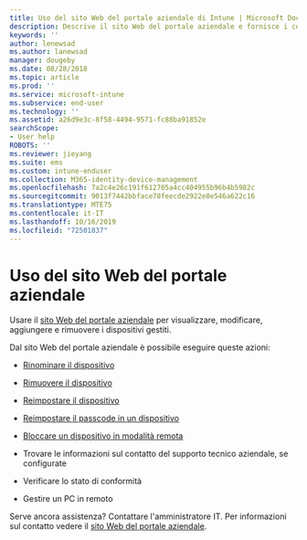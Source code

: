 ```yaml
---
title: Uso del sito Web del portale aziendale di Intune | Microsoft Docs
description: Descrive il sito Web del portale aziendale e fornisce i collegamenti alle procedure per le attività che possono eseguire gli utenti finali nel sito Web
keywords: ''
author: lenewsad
ms.author: lanewsad
manager: dougeby
ms.date: 08/28/2018
ms.topic: article
ms.prod: ''
ms.service: microsoft-intune
ms.subservice: end-user
ms.technology: ''
ms.assetid: a26d9e3c-8f58-4494-9571-fc88ba91852e
searchScope:
- User help
ROBOTS: ''
ms.reviewer: jieyang
ms.suite: ems
ms.custom: intune-enduser
ms.collection: M365-identity-device-management
ms.openlocfilehash: 7a2c4e26c191f612705a4cc404955b96b4b5982c
ms.sourcegitcommit: 9013f7442bbface78feecde2922e8e546a622c16
ms.translationtype: MTE75
ms.contentlocale: it-IT
ms.lasthandoff: 10/16/2019
ms.locfileid: "72501837"
---
```

# <a name="using-the-intune-company-portal-website"></a>Uso del sito Web del portale aziendale
Usare il [sito Web del portale aziendale](https://portal.manage.microsoft.com) per visualizzare, modificare, aggiungere e rimuovere i dispositivi gestiti.

Dal sito Web del portale aziendale è possibile eseguire queste azioni:

- [Rinominare il dispositivo](rename-your-device-cpwebsite.md)

- [Rimuovere il dispositivo](remove-your-device-cpwebsite.md)

- [Reimpostare il dispositivo](reset-erase-your-device-cpwebsite.md)

- [Reimpostare il passcode in un dispositivo](reset-your-passcode-cpwebsite.md)

- [Bloccare un dispositivo in modalità remota](remote-lock-your-device-cpwebsite.md)

- Trovare le informazioni sul contatto del supporto tecnico aziendale, se configurate

- Verificare lo stato di conformità

- Gestire un PC in remoto

Serve ancora assistenza? Contattare l'amministratore IT. Per informazioni sul contatto vedere il [sito Web del portale aziendale](https://go.microsoft.com/fwlink/?linkid=2010980).
